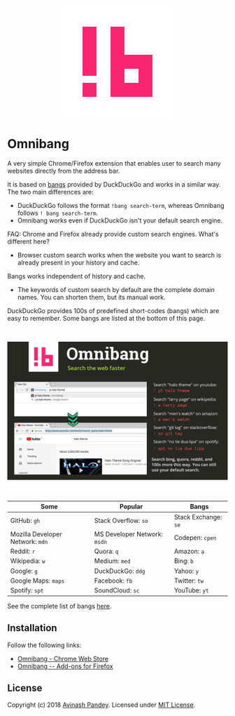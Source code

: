 <p align="center">
  <img src="img/omnibang-white-256.png" style="max-width:100%;">
</p>

# Omnibang

A very simple Chrome/Firefox extension that enables user to search many websites directly from the address bar.

It is based on [bangs](https://duckduckgo.com/bang) provided by DuckDuckGo and works in a similar way. The two main differences are:

- DuckDuckGo follows the format `!bang search-term`, whereas Omnibang follows `! bang search-term`.
- Omnibang works even if DuckDuckGo isn't your default search engine.

FAQ: Chrome and Firefox already provide custom search engines. What's different here?

- Browser custom search works when the website you want to search is already present in your history and cache.

 Bangs works independent of history and cache.

- The keywords of custom search by default are the complete domain names. You can shorten them, but its manual work.

 DuckDuckGo provides 100s of predefined short-codes (bangs) which are easy to remember. Some bangs are listed at the bottom of this page.

<br>

![Pictorial description of extension](/img/omnibang-banner-1280x800.png)

<br>

| Some | Popular | Bangs|
| --- | --- | --- |
| GitHub: `gh` | Stack Overflow: `so` | Stack Exchange: `se` |
| Mozilla Developer Network: `mdn` | MS Developer Network: `msdn` | Codepen: `cpen` |
| Reddit: `r` | Quora: `q` | Amazon: `a` |
| Wikipedia: `w` | Medium: `med` | Bing: `b` |
| Google: `g` | DuckDuckGo: `ddg` | Yahoo: `y` |
| Google Maps: `maps` | Facebook: `fb` | Twitter: `tw` |
| Spotify: `spt` | SoundCloud: `sc` | YouTube: `yt` |

See the complete list of bangs [here](https://duckduckgo.com/bang).

## Installation

Follow the following links:

- [Omnibang - Chrome Web Store](https://chrome.google.com/webstore/detail/blmikombemiddkippgjijjgpdofliogo)
- [Omnibang -- Add-ons for Firefox](https://addons.mozilla.org/en-GB/firefox/addon/omnibang/)


## License

Copyright (c) 2018 [Avinash Pandey](http://mrpandey.com). Licensed under [MIT License](https://github.com/mrpandey/omnibang/blob/master/LICENSE).
